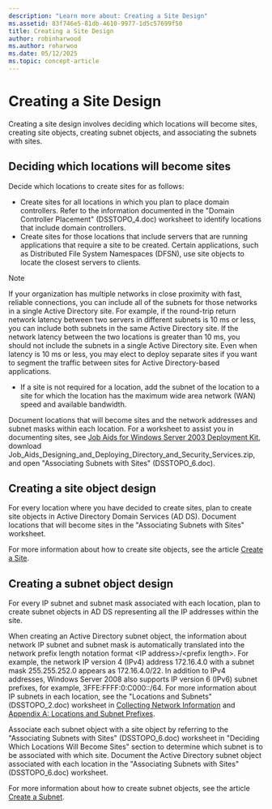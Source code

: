 ```yaml
---
description: "Learn more about: Creating a Site Design"
ms.assetid: 83f746e5-81db-4610-9977-1d5c57699f50
title: Creating a Site Design
author: robinharwood
ms.author: roharwoo
ms.date: 05/12/2025
ms.topic: concept-article
---
```


# Creating a Site Design

Creating a site design involves deciding which locations will become sites, creating site objects, creating subnet objects, and associating the subnets with sites.

## Deciding which locations will become sites

Decide which locations to create sites for as follows:

- Create sites for all locations in which you plan to place domain controllers. Refer to the information documented in the "Domain Controller Placement" (DSSTOPO_4.doc) worksheet to identify locations that include domain controllers.
- Create sites for those locations that include servers that are running applications that require a site to be created. Certain applications, such as Distributed File System Namespaces (DFSN), use site objects to locate the closest servers to clients.

> [!NOTE]
> If your organization has multiple networks in close proximity with fast, reliable connections, you can include all of the subnets for those networks in a single Active Directory site. For example, if the round-trip return network latency between two servers in different subnets is 10 ms or less, you can include both subnets in the same Active Directory site. If the network latency between the two locations is greater than 10 ms, you should not include the subnets in a single Active Directory site. Even when latency is 10 ms or less, you may elect to deploy separate sites if you want to segment the traffic between sites for Active Directory-based applications.

- If a site is not required for a location, add the subnet of the location to a site for which the location has the maximum wide area network (WAN) speed and available bandwidth.

Document locations that will become sites and the network addresses and subnet masks within each location. For a worksheet to assist you in documenting sites, see [Job Aids for Windows Server 2003 Deployment Kit](https://microsoft.com/download/details.aspx?id=9608), download Job_Aids_Designing_and_Deploying_Directory_and_Security_Services.zip, and open "Associating Subnets with Sites" (DSSTOPO_6.doc).

## Creating a site object design

For every location where you have decided to create sites, plan to create site objects in Active Directory Domain Services (AD DS). Document locations that will become sites in the "Associating Subnets with Sites" worksheet.

For more information about how to create site objects, see the article [Create a Site](/previous-versions/windows/it-pro/windows-server-2008-r2-and-2008/cc772304(v=ws.11)).

## Creating a subnet object design

For every IP subnet and subnet mask associated with each location, plan to create subnet objects in AD DS representing all the IP addresses within the site.

When creating an Active Directory subnet object, the information about network IP subnet and subnet mask is automatically translated into the network prefix length notation format \<IP address>/\<prefix length>. For example, the network IP version 4 (IPv4) address 172.16.4.0 with a subnet mask 255.255.252.0 appears as 172.16.4.0/22. In addition to IPv4 addresses,  Windows Server 2008  also supports IP version 6 (IPv6) subnet prefixes, for example, 3FFE:FFFF:0:C000::/64. For more information about IP subnets in each location, see the "Locations and Subnets" (DSSTOPO_2.doc) worksheet in [Collecting Network Information](../../ad-ds/plan/Collecting-Network-Information.md) and [Appendix A: Locations and Subnet Prefixes](Appendix-A--Locations-and-Subnet-Prefixes.md).

Associate each subnet object with a site object by referring to the "Associating Subnets with Sites" (DSSTOPO_6.doc) worksheet in "Deciding Which Locations Will Become Sites" section to determine which subnet is to be associated with which site. Document the Active Directory subnet object associated with each location in the "Associating Subnets with Sites" (DSSTOPO_6.doc) worksheet.

For more information about how to create subnet objects, see the article [Create a Subnet](/previous-versions/windows/it-pro/windows-server-2008-r2-and-2008/cc770372(v=ws.11)).
